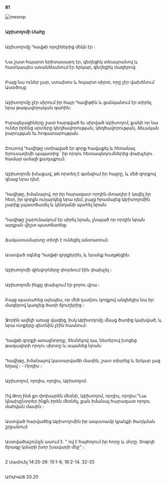 **81**

![mesrop](https://volamar.ru/audio_video/foto/01/detbible/B174.BMP)

\
**Աբիսողոմի Մահը**

\
Աբիսողոմը Դավթի որդիներից մեկն էր ։

\
Նա շատ հպարտ երիտասարդ էր, գեղեցիկ տեսարանով և հատկապես առանձնանում էր երկար, գեղեցիկ մազերով։

\
Բայց նա ուներ չար, ստախոս և հպարտ սիրտ, որը չէր վախենում Աստծուց:

\
Աբիսողոմը չէր սիրում իր հայր Դավիթին և ցանկանում էր տիրել նրա թագավորական գահին։

\
Իսրայելացիները շատ հարգված եւ սիրված Աբիսողոմ, քանի որ նա ուներ իրենց սրտերը կեղծավորության, կեղծավորության, ձեւական բարության եւ հոգատարության.

\
Շուտով Դավիթը ստիպված էր զորք հավաքել և հեռանալ Երուսաղեմի պալատից ՝ իր որդու հետապնդումներից փախչելու համար ամայի քաղաքում։

\
Աբիսողոմն իմացավ, թե որտեղ է գտնվում իր հայրը, և մեծ զորքով գնաց նրա դեմ:

\
Դավիթը, իմանալով, որ իր հարազատ որդին մտադիր է կռվել իր հետ, իր զորքն ուղարկեց նրա դեմ, բայց հրամայեց Աբիսողոմին չարիք չպատճառել և կենդանի պահել նրան:

\
Դավիթը շարունակում էր սիրել նրան, չնայած որ որդին նրան այդքան վիշտ պատճառեց։

\
Ճակատամարտը տեղի է ունեցել անտառում։

\
Աստված օգնեց Դավթի զորքերին, և նրանք հաղթեցին:

\
Աբիսողոմի զինվորները փորձում էին փախչել ։

\
Աբիսողոմն ինքը փախչում էր ջորու վրա ։

\
Բայց պատահեց այնպես, որ մեծ կաղնու կողքով անցնելիս նա իր մազերով կառչեց ծառի ճյուղերից ։

\
Ջորին ավելի առաջ վազեց, իսկ Աբիսողոմը մնաց ծառից կախված, և նրա ոտքերը գետնին չէին հասնում։

\
Դավթի զորքի առաջնորդը, Տեսնելով դա, նետերով խոցեց թագավորի որդու սիրտը և սպանեց նրան:

\
Դավիթը, իմանալով կատարվածի մասին, շատ տխրեց և երկար լաց եղավ ։ - Որդիս ։

\
Աբիսողոմ, որդիս, որդիս, Աբիսողոմ:

\
Ով Թող ինձ քո փոխարեն մեռնի, Աբիսողոմ, որդիս, որդիս:"Նա կնախընտրեր ինքն իրեն մեռնել, քան իմանալ հարազատ որդու մահվան մասին ։

\
Աստված հարվածեց Աբիսողոմին իր ապստամբ կյանքի ծաղկման շրջանում:

\
Աստվածաշունչն ասում է. " ով է հայհոյում իր հորը և մորը. Տոգոյի ճրագը կմարի խոր խավարի մեջ" ։

\
2 Սամուել 14:25-26: 15:1-6; 18:2-14. 32-33

\
ԱՌԱԿԱՑ 20.20
